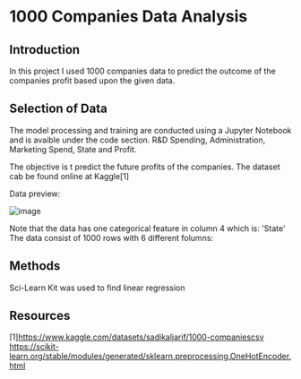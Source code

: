 # 1000 Companies Data Analysis

## Introduction
In this project I used 1000 companies data to predict the outcome of the companies profit based upon the given data. 
## Selection of Data
The model processing and training are conducted using a Jupyter Notebook and is avaible under the code section. R&D Spending, Administration, Marketing Spend, State and Profit.

The objective is t predict the future profits of the companies. The dataset cab be found online at Kaggle[1]

Data preview:

![image](https://github.com/MattFerrara/1000-Companies-Analysis/assets/90582699/4660f893-44fd-4e0c-8f73-19d9859f9739)

Note that the data has one categorical feature in column 4 which is: 'State'
The data consist of 1000 rows with 6 different folumns: 
## Methods
Sci-Learn Kit was used to find linear regression 
## Resources
[1]https://www.kaggle.com/datasets/sadikaljarif/1000-companiescsv
https://scikit-learn.org/stable/modules/generated/sklearn.preprocessing.OneHotEncoder.html
